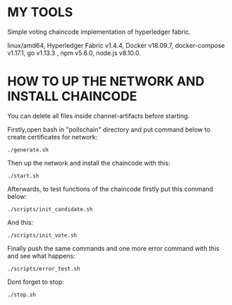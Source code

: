 # MY TOOLS
Simple voting chaincode implementation of hyperledger fabric.

linux/amd64, Hyperledger Fabric v1.4.4, Docker v18.09.7,
docker-compose v1.17.1, go v1.13.3 , npm v5.6.0, node.js v8.10.0.

# HOW TO UP THE NETWORK AND INSTALL CHAINCODE

You can delete all files inside channel-artifacts before starting.

Firstly,open bash in "pollschain" directory and put command below to create certificates for network:

```
./generate.sh
```

 Then up the network and install the chaincode with this:
```
./start.sh
```

Afterwards, to test functions of the chaincode firstly put this command below:
```
./scripts/init_candidate.sh
```
 And this:
```
./scripts/init_vote.sh
```
Finally push the same commands and one more error command with this and see what happens:
```
./scripts/error_test.sh
```
 Dont forget to stop:
```
./stop.sh
```
